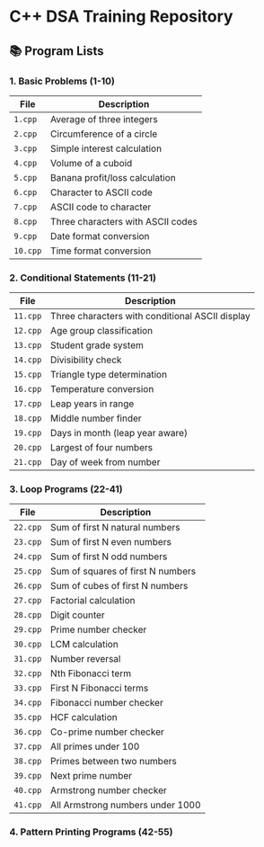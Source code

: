 # C++ DSA Training Repository

## 📚 Program Lists

### 1. Basic  Problems (1-10)
| File | Description |
|------|-------------|
| `1.cpp` | Average of three integers |
| `2.cpp` | Circumference of a circle |
| `3.cpp` | Simple interest calculation |
| `4.cpp` | Volume of a cuboid |
| `5.cpp` | Banana profit/loss calculation |
| `6.cpp` | Character to ASCII code |
| `7.cpp` | ASCII code to character |
| `8.cpp` | Three characters with ASCII codes |
| `9.cpp` | Date format conversion |
| `10.cpp` | Time format conversion |

### 2. Conditional Statements (11-21)
| File | Description |
|------|-------------|
| `11.cpp` | Three characters with conditional ASCII display |
| `12.cpp` | Age group classification |
| `13.cpp` | Student grade system |
| `14.cpp` | Divisibility check |
| `15.cpp` | Triangle type determination |
| `16.cpp` | Temperature conversion |
| `17.cpp` | Leap years in range |
| `18.cpp` | Middle number finder |
| `19.cpp` | Days in month (leap year aware) |
| `20.cpp` | Largest of four numbers |
| `21.cpp` | Day of week from number |

### 3. Loop Programs (22-41)
| File | Description |
|------|-------------|
| `22.cpp` | Sum of first N natural numbers |
| `23.cpp` | Sum of first N even numbers |
| `24.cpp` | Sum of first N odd numbers |
| `25.cpp` | Sum of squares of first N numbers |
| `26.cpp` | Sum of cubes of first N numbers |
| `27.cpp` | Factorial calculation |
| `28.cpp` | Digit counter |
| `29.cpp` | Prime number checker |
| `30.cpp` | LCM calculation |
| `31.cpp` | Number reversal |
| `32.cpp` | Nth Fibonacci term |
| `33.cpp` | First N Fibonacci terms |
| `34.cpp` | Fibonacci number checker |
| `35.cpp` | HCF calculation |
| `36.cpp` | Co-prime number checker |
| `37.cpp` | All primes under 100 |
| `38.cpp` | Primes between two numbers |
| `39.cpp` | Next prime number |
| `40.cpp` | Armstrong number checker |
| `41.cpp` | All Armstrong numbers under 1000 |

### 4. Pattern Printing Programs (42-55)
